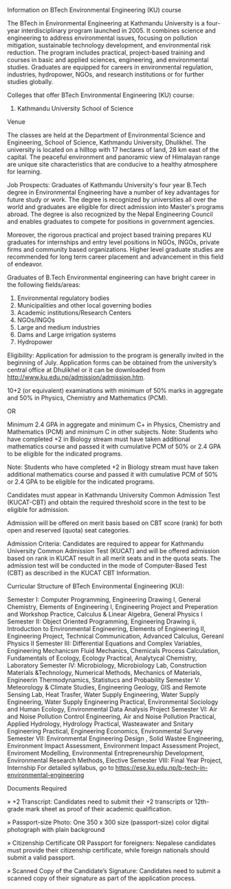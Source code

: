 Information on BTech Environmental Engineering (KU) course

The BTech in Environmental Engineering at Kathmandu University is a four-year interdisciplinary program launched in 2005. It combines science and engineering to address environmental issues, focusing on pollution mitigation, sustainable technology development, and environmental risk reduction. The program includes practical, project-based training and courses in basic and applied sciences, engineering, and environmental studies. Graduates are equipped for careers in environmental regulation, industries, hydropower, NGOs, and research institutions or for further studies globally. 

Colleges that offer  BTech Environmental Engineering (KU) course:
1. Kathmandu University School of Science


Venue

The classes are held at the Department of Environmental Science and Engineering, School of Science, Kathmandu University, Dhulikhel. The university is located on a hilltop with 17 hectares of land, 28 km east of the capital. The peaceful environment and panoramic view of Himalayan range are unique site characteristics that are conducive to a healthy atmosphere for learning.

Job Prospects:
Graduates of Kathmandu University's four year B.Tech degree in Environmental Engineering have a number of key advantages for future study or work. The degree is recognized by universities all over the world and graduates are eligible for direct admission into Master's programs abroad. The degree is also recognized by the Nepal Engineering Council and enables graduates to compete for positions in government agencies.

Moreover, the rigorous practical and project based training prepares KU graduates for internships and entry level positions in NGOs, INGOs, private firms and community based organizations. Higher level graduate studies are recommended for long term career placement and advancement in this field of endeavor.

Graduates of B.Tech Environmental engineering can have bright career in the following fields/areas:
1. Environmental regulatory bodies
2. Municipalities and other local governing bodies
3. Academic institutions/Research Centers
4. NGOs/INGOs
5. Large and medium industries
6. Dams and Large irrigation systems
7. Hydropower

Eligibility:
Application for admission to the program is generally invited in the beginning of July. Application forms can be obtained from the university’s central office at Dhulikhel or it can be downloaded from http://www.ku.edu.np/admission/admission.htm. 

10+2 (or equivalent) examinations with minimum of 50% marks in aggregate and 50% in Physics, Chemistry and Mathematics (PCM). 

OR  

Minimum 2.4 GPA in aggregate and minimum C+ in Physics, Chemistry and Mathematics (PCM) and minimum C in other subjects.  Note: Students who have completed +2 in Biology stream must have taken additional mathematics course and passed it with cumulative PCM of 50% or 2.4 GPA to be eligible for the indicated programs. 

Note: Students who have completed +2 in Biology stream must have taken additional mathematics course and passed it with cumulative PCM of 50% or 2.4 GPA to be eligible for the indicated programs. 

Candidates must appear in Kathmandu University Common Admission Test (KUCAT-CBT) and obtain the required threshold score in the test to be eligible for admission.

Admission will be offered on merit basis based on CBT score (rank) for both open and reserved (quota) seat categories. 

Admission Criteria:
Candidates are required to appear for Kathmandu University Common Admission Test (KUCAT) and will be offered admission based on rank in KUCAT result in all merit seats and in the quota seats. The admission test will be conducted in the mode of Computer-Based Test (CBT) as described in the KUCAT CBT Information.



Curricular Structure of BTech Environmental Engineering (KU):

Semester I: Computer Programming, Engineering Drawing I, General Chemistry, Elements of Engineering I, Engineering Project and Preperation and Workshop Practice, Calculus & Linear Algebra, General Physics I
Semester II: Object Oriented Programming, Engineering Drawing ii, Introduction to Environmental Engineering, Elements of Engineering II, Engineering Project, Technical Communication, Advanced Calculus, Gereanl Physics II
Semester III: Differential Equations and Complex Variables, Engineering Mechanicsm Fluid Mechanics, Chemicals Process Calculation, Fundamentals of Ecology, Ecology Practical, Analytycal Chemistry, Laboratory
Semester IV: Microbiology, Microbiology Lab, Construction Materials &Technology, Numerical Methods, Mechanics of Materials, Engineerin Thermodynamics, Statistucs and Probability
Semester V: Meteorology & Climate Studies, Engineering Geology, GIS and Remote Sensing Lab, Heat Trasfer, Water Supply Engineering, Water Supply Engineering, Water Supply Engineering Practical, Environmental Sociology and Human Ecology, Environmental Data Analysis Project 
Semester VI: Air and Noise Pollution Control Engineering, Air and Noise Pollution Practical, Applied Hydrology, Hydrology Practical, Wasteawater and Snitary Engineering Practical, Engineering Economics, Environmental Survey
Semester VII: Environmental Engineering Design , Solid Wastee Engineering, Environment Impact Assessment, Environment Impact Assessment Project, Enviroment Modelling, Environmental Entrepreneurship Development, Environmental Research Methods, Elective
Semester VIII: 	Final Year Project, Internship
For detailed syllabus, go to https://ese.ku.edu.np/b-tech-in-environmental-engineering

Documents Required

» +2 Transcript: Candidates need to submit their +2 transcripts or 12th-grade mark sheet as proof of their academic qualification.

» Passport-size Photo: One 350 x 300 size (passport-size) color digital photograph with plain background

» Citizenship Certificate OR Passport for foreigners: Nepalese candidates must provide their citizenship certificate, while foreign nationals should submit a valid passport.

» Scanned Copy of the Candidate’s Signature: Candidates need to submit a scanned copy of their signature as part of the application process.
